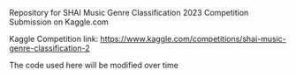 Repository for SHAI Music Genre Classification 2023 Competition Submission on Kaggle.com

Kaggle Competition link: https://www.kaggle.com/competitions/shai-music-genre-classification-2

The code used here will be modified over time
